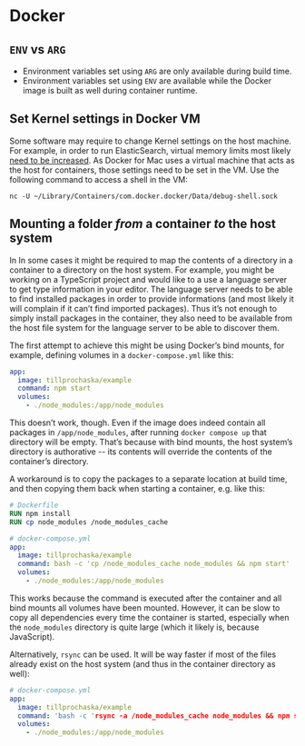 # Docker

## `ENV` vs `ARG`

* Environment variables set using `ARG` are only available during build time.
* Environment variables set using `ENV` are available while the Docker image is built as well during container runtime.

## Set Kernel settings in Docker VM

Some software may require to change Kernel settings on the host machine. For example, in order to run ElasticSearch, virtual memory limits most likely [need to be increased](https://www.elastic.co/guide/en/elasticsearch/reference/5.0/vm-max-map-count.html#vm-max-map-count). As Docker for Mac uses a virtual machine that acts as the host for containers, those settings need to be set in the VM. Use the following command to access a shell in the VM:

```
nc -U ~/Library/Containers/com.docker.docker/Data/debug-shell.sock
```

## Mounting a folder *from* a container *to* the host system

In In some cases it might be required to map the contents of a directory in a container to a directory on the host system. For example, you might be working on a TypeScript project and would like to a use a language server to get type information in your editor. The language server needs to be able to find installed packages in order to provide informations (and most likely it will complain if it can’t find imported packages). Thus it’s not enough to simply install packages in the container, they also need to be available from the host file system for the language server to be able to discover them.

The first attempt to achieve this might be using Docker’s bind mounts, for example, defining volumes in a `docker-compose.yml` like this:

```yml
app:
  image: tillprochaska/example
  command: npm start
  volumes:
    - ./node_modules:/app/node_modules
```

This doesn’t work, though. Even if the image does indeed contain all packages in `/app/node_modules`, after running `docker compose up` that directory will be empty. That’s because with bind mounts, the host system’s directory is authorative -- its contents will override the contents of the container’s directory.

A workaround is to copy the packages to a separate location at build time, and then copying them back when starting a container, e.g. like this:

```dockerfile
# Dockerfile
RUN npm install
RUN cp node_modules /node_modules_cache
```

```yml
# docker-compose.yml
app:
  image: tillprochaska/example
  command: bash -c 'cp /node_modules_cache node_modules && npm start'
  volumes:
    - ./node_modules:/app/node_modules
```

This works because the command is executed after the container and all bind mounts all volumes have been mounted. However, it can be slow to copy all dependencies every time the container is started, especially when the `node_modules` directory is quite large (which it likely is, because JavaScript).

Alternatively, `rsync` can be used. It will be way faster if most of the files already exist on the host system (and thus in the container directory as well):

```yml
# docker-compose.yml
app:
  image: tillprochaska/example
  command: 'bash -c 'rsync -a /node_modules_cache node_modules && npm start'
  volumes:
    - ./node_modules:/app/node_modules
```
